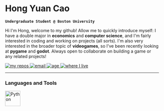 # Hong Yuan Cao

**`Undergraduate Student @ Boston University`**

Hi I'm Hong, welcome to my github! Allow me to quickly introduce myself: I have a double major in **economics** and **computer science**, and I'm fairly interested in coding and working on projects (all sorts). I'm also very interested in the broader topic of **videogames**, so I've been recently looking at **pygame** and **godot**. Always open to collaborate on building a game or any related projects!

<p align="left">
    <a href="https://github.com/hongyuanc?tab=repositories">
        <img alt="my repos" title="check out my repositories" src="https://custom-icon-badges.demolab.com/badge/-My%20Repos-palegreen?style=for-the-badge&logoColor=black&logo=repo"/>
        </a>
    <a href="mailto:hong.cao0824@gmail.com">
        <img alt="email" title="reach out to me!" src="https://custom-icon-badges.demolab.com/badge/-hong.cao0824@gmail.com-teal?style=for-the-badge&logo=mention&logoColor=white">
        </a>
    <a href="https://en.wikipedia.org/wiki/August_24">
        <img alt="age" title="click for my birthday" src="https://img.shields.io/badge/Age-19-F25278?style=for-the-badge">
        </a>
    <a href="https://en.wikipedia.org/wiki/Boston">
        <img alt="where I live" title="Boston" src="https://custom-icon-badges.demolab.com/badge/Boston-MA-blue?style=for-the-badge&logo=location&logoColor=white">
        </a>
</p>

---

### Languages and Tools

<img align="left" alt="Python" width="50px" sytle="padding-right:10px" src="https://cdn.jsdelivr.net/gh/devicons/devicon@latest/icons/python/python-original.svg"/>